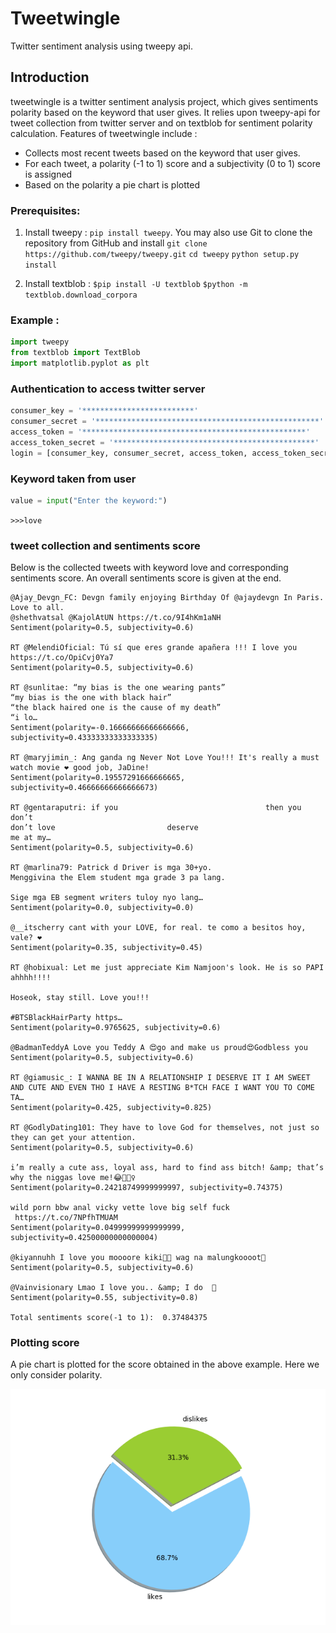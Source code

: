 # Tweetwingle
Twitter sentiment analysis using tweepy api.

## Introduction
tweetwingle is a twitter sentiment analysis project, which gives sentiments polarity based on the keyword that user gives. It relies upon tweepy-api for tweet collection from twitter server and on textblob for sentiment polarity calculation. Features of tweetwingle include :

- Collects most recent tweets based on the keyword that user gives.
- For each tweet, a polarity (-1 to 1) score and a subjectivity (0 to 1) score is assigned
- Based on the polarity a pie chart is plotted

### Prerequisites:
1. Install tweepy : `pip install tweepy`. 
You may also use Git to clone the repository from GitHub and install
`git clone https://github.com/tweepy/tweepy.git`
`cd tweepy`
`python setup.py install`

2. Install textblob : 
`$pip install -U textblob`
 `$python -m textblob.download_corpora`

### Example :
```python
import tweepy
from textblob import TextBlob
import matplotlib.pyplot as plt
```
### Authentication to access twitter server
```python
consumer_key = '*************************'
consumer_secret = '**************************************************'
access_token = '**************************************************'
access_token_secret = '*********************************************'
login = [consumer_key, consumer_secret, access_token, access_token_secret]
```
### Keyword taken from user
```python
value = input("Enter the keyword:")
```
`>>>love`
### tweet collection and sentiments score
Below is the collected tweets with keyword love and corresponding sentiments score. An overall sentiments score is given at the end.

```
@Ajay_Devgn_FC: Devgn family enjoying Birthday Of @ajaydevgn In Paris. 
Love to all. 
@shethvatsal @KajolAtUN https://t.co/9I4hKm1aNH
Sentiment(polarity=0.5, subjectivity=0.6)

RT @MelendiOficial: Tú sí que eres grande apañera !!! I love you https://t.co/OpiCvj0Ya7
Sentiment(polarity=0.5, subjectivity=0.6)

RT @sunlitae: “my bias is the one wearing pants”
“my bias is the one with black hair”
“the black haired one is the cause of my death”
“i lo…
Sentiment(polarity=-0.16666666666666666, subjectivity=0.43333333333333335)

RT @maryjimin_: Ang ganda ng Never Not Love You!!! It's really a must watch movie ❤️ good job, JaDine!
Sentiment(polarity=0.19557291666666665, subjectivity=0.46666666666666673)

RT @gentaraputri: if you                                 then you don’t 
don’t love                         deserve 
me at my…
Sentiment(polarity=0.5, subjectivity=0.6)

RT @marlina79: Patrick d Driver is mga 30+yo.
Menggivina the Elem student mga grade 3 pa lang.

Sige mga EB segment writers tuloy nyo lang…
Sentiment(polarity=0.0, subjectivity=0.0)

@__itscherry cant with your LOVE, for real. te como a besitos hoy, vale? ❤️
Sentiment(polarity=0.35, subjectivity=0.45)

RT @hobixual: Let me just appreciate Kim Namjoon's look. He is so PAPI ahhhh!!!!

Hoseok, stay still. Love you!!!

#BTSBlackHairParty https…
Sentiment(polarity=0.9765625, subjectivity=0.6)

@BadmanTeddyA Love you Teddy A 😍go and make us proud😍Godbless you
Sentiment(polarity=0.5, subjectivity=0.6)

RT @giamusic_: I WANNA BE IN A RELATIONSHIP I DESERVE IT I AM SWEET AND CUTE AND EVEN THO I HAVE A RESTING B*TCH FACE I WANT YOU TO COME TA…
Sentiment(polarity=0.425, subjectivity=0.825)

RT @GodlyDating101: They have to love God for themselves, not just so they can get your attention.
Sentiment(polarity=0.5, subjectivity=0.6)

i’m really a cute ass, loyal ass, hard to find ass bitch! &amp; that’s why the niggas love me!😂🤷🏽‍♀️
Sentiment(polarity=0.24218749999999997, subjectivity=0.74375)

wild porn bbw anal vicky vette love big self fuck 
 https://t.co/7NPfhTMUAM
Sentiment(polarity=0.04999999999999999, subjectivity=0.42500000000000004)

@kiyannuhh I love you moooore kiki💖💓 wag na malungkoooot🤗
Sentiment(polarity=0.5, subjectivity=0.6)

@Vainvisionary Lmao I love you.. &amp; I do  💜
Sentiment(polarity=0.55, subjectivity=0.8)

Total sentiments score(-1 to 1):  0.37484375
```
### Plotting score
A pie chart is plotted for the score obtained in the above example. Here we only consider polarity.

![alt text](https://github.com/dilberdillu/tweetwingle/blob/master/fig_1.png "Plot 1")
